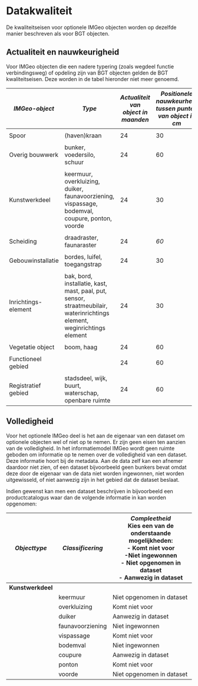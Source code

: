 Datakwaliteit
=============

De kwaliteitseisen voor optionele IMGeo objecten worden op dezelfde manier
beschreven als voor BGT objecten.

Actualiteit en nauwkeurigheid
-----------------------------

Voor IMGeo objecten die een nadere typering (zoals wegdeel functie
verbindingsweg) of opdeling zijn van BGT objecten gelden de BGT kwaliteitseisen.
Deze worden in de tabel hieronder niet meer genoemd.

| *IMGeo-object*      | *Type*                                                                                                                   | *Actualiteit van object in maanden* | *Positionele nauwkeurheid tussen punten van object in cm* | *Idealisatie per punt van object in cm* |
|---------------------|--------------------------------------------------------------------------------------------------------------------------|-------------------------------------|-----------------------------------------------------------|-----------------------------------------|
|                     |                                                                                                                          |                                     |                                                           |                                         |
| Spoor               | (haven)kraan                                                                                                             | 24                                  | 30                                                        |                                         |
|                     |                                                                                                                          |                                     |                                                           |                                         |
| Overig bouwwerk     | bunker, voedersilo, schuur                                                                                               | 24                                  | 60                                                        |                                         |
|                     |                                                                                                                          |                                     |                                                           |                                         |
| Kunstwerkdeel       | keermuur, overkluizing, duiker, faunavoorziening, vispassage, bodemval, coupure, ponton, voorde                          | 24                                  | 30                                                        |                                         |
|                     |                                                                                                                          |                                     |                                                           |                                         |
| Scheiding           | draadraster, faunaraster                                                                                                 | 24                                  | *60*                                                      |                                         |
|                     |                                                                                                                          |                                     |                                                           |                                         |
| Gebouwinstallatie   | bordes, luifel, toegangstrap                                                                                             | 24                                  | 30                                                        |                                         |
|                     |                                                                                                                          |                                     |                                                           |                                         |
| Inrichtings-element | bak, bord, installatie, kast, mast, paal, put, sensor, straatmeubilair, waterinrichtings element, weginrichtings element | 24                                  | 30                                                        |                                         |
|                     |                                                                                                                          |                                     |                                                           |                                         |
| Vegetatie object    | boom, haag                                                                                                               | 24                                  | 60                                                        |                                         |
|                     |                                                                                                                          |                                     |                                                           |                                         |
| Functioneel gebied  |                                                                                                                          | 24                                  | 60                                                        |                                         |
|                     |                                                                                                                          |                                     |                                                           |                                         |
| Registratief gebied | stadsdeel, wijk, buurt, waterschap, openbare ruimte                                                                      | 24                                  | 60                                                        |                                         |

Volledigheid
------------

Voor het optionele IMGeo deel is het aan de eigenaar van een dataset om
optionele objecten wel of niet op te nemen. Er zijn geen eisen ten aanzien van
de volledigheid. In het informatiemodel IMGeo wordt geen ruimte geboden om
informatie op te nemen over de volledigheid van een dataset. Deze informatie
hoort bij de metadata. Aan de data zelf kan een afnemer daardoor niet zien, of
een dataset bijvoorbeeld geen bunkers bevat omdat deze door de eigenaar van de
data niet worden ingewonnen, niet worden uitgewisseld, of niet aanwezig zijn in
het gebied dat de dataset beslaat.

Indien gewenst kan men een dataset beschrijven in bijvoorbeeld een
productcatalogus waar dan de volgende informatie in kan worden opgenomen:

| *Objecttype* | *Classificering* | *Compleetheid*<br/>Kies een van de onderstaande mogelijkheden:<br/>\- Komt niet voor<br/>\-Niet ingewonnen<br/>\- Niet opgenomen in dataset<br/>\- Aanwezig in dataset |
|--------------|------------------|---------------------------------------------------------------|
| **Kunstwerkdeel** |                  |                           |   |   |   |   |
|                   | keermuur         | Niet opgenomen in dataset |   |   |   |   |
|                   | overkluizing     | Komt niet voor            |   |   |   |   |
|                   | duiker           | Aanwezig in dataset       |   |   |   |   |
|                   | faunavoorziening | Niet ingewonnen           |   |   |   |   |
|                   | vispassage       | Komt niet voor            |   |   |   |   |
|                   | bodemval         | Niet ingewonnen           |   |   |   |   |
|                   | coupure          | Aanwezig in dataset       |   |   |   |   |
|                   | ponton           | Komt niet voor            |   |   |   |   |
|                   | voorde           | Niet opgenomen in dataset |   |   |   |   |
